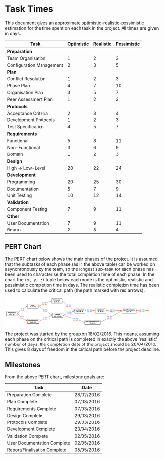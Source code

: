 # Task Times

This document gives an approximate optimistic-realistic-pessimistic estimation for the time spent on each task in the project. All times are given in days.

| Task                     | Optimistic | Realistic | Pessimistic |
| ------------------------ | ---------- | --------- | ----------- |
| __Preparation__          |            |           |             |
| Team Organisation        | 1          | 2         | 3           |  
| Configuration Management | 2          | 3         | 5           |
| __Plan__                 |            |           |             |
| Conflict Resolution      | 1          | 2         | 3           |
| Phase Plan               | 4          | 7         | 10          |
| Organisation Plan        | 3          | 5         | 7           |
| Peer Assessment Plan     | 1          | 2         | 3           |
| __Protocols__            |            |           |             |
| Acceptance Criteria      | 2          | 3         | 4           |
| Development Protocols    | 1          | 2         | 3           |
| Test Specification       | 4          | 5         | 7           |
| __Requirements__         |            |           |             |
| Functional               | 5          | 8         | 11          |
| Non-Functional           | 3          | 6         | 9           |
| Domain                   | 1          | 2         | 3           |
| __Design__               |            |           |             |
| High -> Low-Level        | 20         | 22        | 24          |
| __Development__          |            |           |             |
| Programming              | 20         | 25        | 30          |
| Documentation            | 5          | 7         | 9           |
| Unit Testing             | 10         | 12        | 14          |
| __Validation__           |            |           |             |
| Component Testing        | 7          | 9         | 11          |
| __Other__                |            |           |             |
| User Documentation       | 7          | 9         | 11          |
| Report                   | 2          | 3         | 4           |

## PERT Chart

The PERT chart below shows the main phases of the project. It is assumed that the subtasks of each phase (as in the above table) can be worked on asynchronously by the team, so the longest sub-task for each phase has been used to characterise the total completion time of each phase. In the chart the `(x, y, z)` tuple below each node is the optimistic, realistic and pessimistic completion time in days. The realistic completion time has been used to calculate the critical path (the path marked with red arrows).

![pert-chart](pert.png)

The project was started by the group on 18/02/2016. This means, assuming each phase on the critical path is completed in exactly the above 'realistic' number of days, the completion date of the project should be 28/04/2016. This gives 8 days of freedom in the critical path before the project deadline.

## Milestones

From the above PERT chart, milestone goals are:

| Task                              | Date               |
| ----------------------------------|--------------------|
| Preparation Complete              | 28/02/2016         |
| Plan Complete                     | 07/03/2016         |
| Requirements Complete             | 07/03/2016         |
| Design Complete                   | 29/03/2016         |
| Protocols Complete                | 29/03/2016         |
| Development Complete              | 23/04/2016         |
| Validation Complete               | 02/05/2016         |
| User Documentation Complete       | 02/05/2016         |
| Report/Finalisation Complete      | 05/05/2016         |
